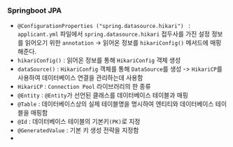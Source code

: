 ### Springboot JPA

- `@ConfigurationProperties ("spring.datasource.hikari") ` : `applicant.yml` 파일에서 `spring.datasource.hikari` 접두사를 가진 설정 정보를 읽어오기 위한 `annotation` -> 읽어온 정보를 `hikariConfig()` 메서드에 매핑 해준다.
- `hikariConfig()` : 읽어온 정보를 통해 `HikariConfig` 객체 생성
- `dataSource()` : `HikariConfig` 객체를 통해 `DataSource`를 생성 -> `HikariCP`를 사용하여 데이터베이스 연결을 관리하는데 사용함
- `HikariCP` : `Connection Pool` 라이브러리의 한 종류
- `@Entity` : `@Entity`가 선언된 클래스를 데이터베이스 테이블과 매핑
- `@Table` : 데이터베이스상의 실제 테이블명을 명시하여 엔티티와 데이터베이스 테이블을 매핑함
- `@Id` : 데이터베이스 테이블의 기본키`(PK)`로 지정
- `@GeneratedValue` : 기본 키 생성 전략을 지정함
- 